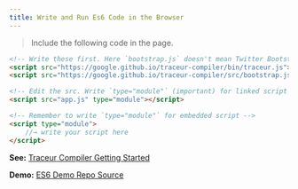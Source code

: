 ```yaml
---
title: Write and Run Es6 Code in the Browser
---
```

> Include the following code in the page.

```html
<!-- Write these first. Here `bootstrap.js` doesn't mean Twitter Bootstrap. -->
<script src="https://google.github.io/traceur-compiler/bin/traceur.js"></script>
<script src="https://google.github.io/traceur-compiler/src/bootstrap.js"></script>

<!-- Edit the src. Write `type="module"` (important) for linked script -->
<script src="app.js" type="module"></script>

<!-- Remember to write `type="module"` for embedded script -->
<script type="module">
    //→ write your script here
</script>
```

**See:** <a href='https://github.com/google/traceur-compiler/wiki/Getting-Started' target='_blank' rel='nofollow'>Traceur Compiler Getting Started</a>

**Demo:** <a href='https://github.com/abhisekp/JS-Weird-Parts/tree/109ab3b0c94d1fbf9bbc402dd36e9bca60d5b456' target='_blank' rel='nofollow'>ES6 Demo Repo Source</a>
